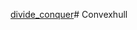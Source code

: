 [divide_conquer](https://github.com/Hrtoimukra/Convexhull/assets/30091580/25138c94-525d-4122-90a9-c0a98655e30d)# Convexhull
